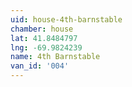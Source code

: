 ```yaml
---
uid: house-4th-barnstable
chamber: house
lat: 41.8484797
lng: -69.9824239
name: 4th Barnstable
van_id: '004'
---
```

